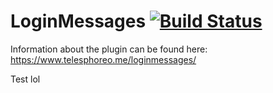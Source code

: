 # LoginMessages [![Build Status](https://ci.plex.us.org/job/LoginMessages/badge/icon)](https://ci.plex.us.org/job/LoginMessages/)

Information about the plugin can be found here: https://www.telesphoreo.me/loginmessages/

Test lol